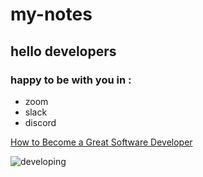 # my-notes
## hello developers
### happy to be with you in :
+ zoom
+ slack
+ discord

[How to Become a Great Software Developer](https://www.freecodecamp.org/news/how-to-become-a-great-software-developer/)

![developing](https://media-exp1.licdn.com/dms/image/C561BAQGpxRlo9gp3cQ/company-background_10000/0/1548686474966?e=2159024400&v=beta&t=kc7MUYbXutHt2pvcb6ljpEcvhyp7jMLZf_OlSEnuh0M)
